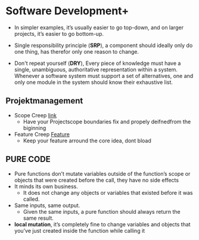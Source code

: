 # Software Development+

- In simpler examples, it’s usually easier to go top-down, and on larger projects, it’s easier to go bottom-up.

- Single responsibility principle (**SRP**), a component should ideally only do one thing, has therefor only one reason to change.

- Don't repeat yourself (**DRY**), Every piece of knowledge must have a single, unambiguous, authoritative representation within a system. Whenever a software system must support a set of alternatives, one and only one module in the system should know their exhaustive list.

## Projektmanagement

- Scope Creep [link](https://en.wikipedia.org/wiki/Scope_creep)
  - Have your Projectscope boundaries fix and propely deifnedfrom the biginning
- Feature Creep [Feature](https://en.wikipedia.org/wiki/Feature_creep)
  - Keep your feature arround the core idea, dont bload


## PURE CODE

- Pure functions don’t mutate variables outside of the function’s scope or objects that were created before the call, they have no side effects
- It minds its own business.
  - It does not change any objects or variables that existed before it was called.
- Same inputs, same output.
  -  Given the same inputs, a pure function should always return the same result.
-  **local mutation**, it’s completely fine to change variables and objects that you’ve just created inside the function while calling it